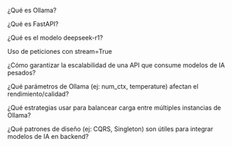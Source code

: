 ¿Qué es Ollama?

¿Qué es FastAPI?

¿Qué es el modelo deepseek-r1?

Uso de peticiones con stream=True

¿Cómo garantizar la escalabilidad de una API que consume modelos de IA pesados?

¿Qué parámetros de Ollama (ej: num_ctx, temperature) afectan el rendimiento/calidad?

¿Qué estrategias usar para balancear carga entre múltiples instancias de Ollama?

¿Qué patrones de diseño (ej: CQRS, Singleton) son útiles para integrar modelos de IA en backend?

